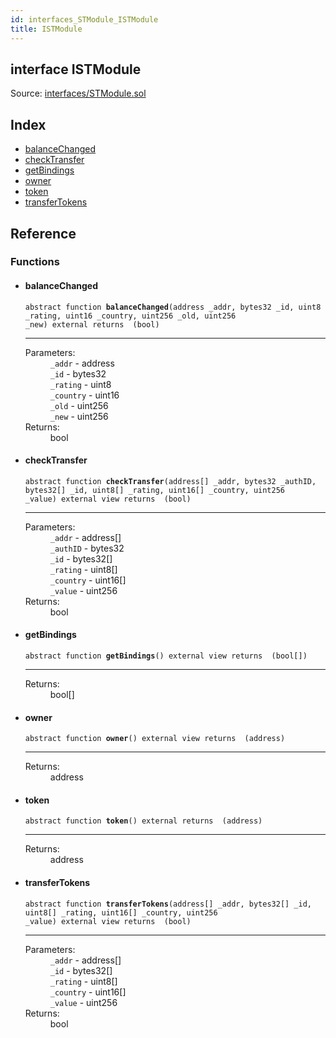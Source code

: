```yaml
---
id: interfaces_STModule_ISTModule
title: ISTModule
---
```


<div class="contract-doc"><div class="contract"><h2 class="contract-header"><span class="contract-kind">interface</span> ISTModule</h2><div class="source">Source: <a href="git+https://github.com/SFT-Protocol/security-token/blob/v0.11.2/contracts/interfaces/STModule.sol" target="_blank">interfaces/STModule.sol</a></div></div><div class="index"><h2>Index</h2><ul><li><a href="interfaces_STModule_ISTModule.html#balanceChanged">balanceChanged</a></li><li><a href="interfaces_STModule_ISTModule.html#checkTransfer">checkTransfer</a></li><li><a href="interfaces_STModule_ISTModule.html#getBindings">getBindings</a></li><li><a href="interfaces_STModule_ISTModule.html#owner">owner</a></li><li><a href="interfaces_STModule_ISTModule.html#token">token</a></li><li><a href="interfaces_STModule_ISTModule.html#transferTokens">transferTokens</a></li></ul></div><div class="reference"><h2>Reference</h2><div class="functions"><h3>Functions</h3><ul><li><div class="item function"><span id="balanceChanged" class="anchor-marker"></span><h4 class="name">balanceChanged</h4><div class="body"><code class="signature"><span>abstract </span>function <strong>balanceChanged</strong><span>(address _addr, bytes32 _id, uint8 _rating, uint16 _country, uint256 _old, uint256 _new) </span><span>external </span><span>returns  (bool) </span></code><hr/><dl><dt><span class="label-parameters">Parameters:</span></dt><dd><div><code>_addr</code> - address</div><div><code>_id</code> - bytes32</div><div><code>_rating</code> - uint8</div><div><code>_country</code> - uint16</div><div><code>_old</code> - uint256</div><div><code>_new</code> - uint256</div></dd><dt><span class="label-return">Returns:</span></dt><dd>bool</dd></dl></div></div></li><li><div class="item function"><span id="checkTransfer" class="anchor-marker"></span><h4 class="name">checkTransfer</h4><div class="body"><code class="signature"><span>abstract </span>function <strong>checkTransfer</strong><span>(address[] _addr, bytes32 _authID, bytes32[] _id, uint8[] _rating, uint16[] _country, uint256 _value) </span><span>external </span><span>view </span><span>returns  (bool) </span></code><hr/><dl><dt><span class="label-parameters">Parameters:</span></dt><dd><div><code>_addr</code> - address[]</div><div><code>_authID</code> - bytes32</div><div><code>_id</code> - bytes32[]</div><div><code>_rating</code> - uint8[]</div><div><code>_country</code> - uint16[]</div><div><code>_value</code> - uint256</div></dd><dt><span class="label-return">Returns:</span></dt><dd>bool</dd></dl></div></div></li><li><div class="item function"><span id="getBindings" class="anchor-marker"></span><h4 class="name">getBindings</h4><div class="body"><code class="signature"><span>abstract </span>function <strong>getBindings</strong><span>() </span><span>external </span><span>view </span><span>returns  (bool[]) </span></code><hr/><dl><dt><span class="label-return">Returns:</span></dt><dd>bool[]</dd></dl></div></div></li><li><div class="item function"><span id="owner" class="anchor-marker"></span><h4 class="name">owner</h4><div class="body"><code class="signature"><span>abstract </span>function <strong>owner</strong><span>() </span><span>external </span><span>view </span><span>returns  (address) </span></code><hr/><dl><dt><span class="label-return">Returns:</span></dt><dd>address</dd></dl></div></div></li><li><div class="item function"><span id="token" class="anchor-marker"></span><h4 class="name">token</h4><div class="body"><code class="signature"><span>abstract </span>function <strong>token</strong><span>() </span><span>external </span><span>returns  (address) </span></code><hr/><dl><dt><span class="label-return">Returns:</span></dt><dd>address</dd></dl></div></div></li><li><div class="item function"><span id="transferTokens" class="anchor-marker"></span><h4 class="name">transferTokens</h4><div class="body"><code class="signature"><span>abstract </span>function <strong>transferTokens</strong><span>(address[] _addr, bytes32[] _id, uint8[] _rating, uint16[] _country, uint256 _value) </span><span>external </span><span>view </span><span>returns  (bool) </span></code><hr/><dl><dt><span class="label-parameters">Parameters:</span></dt><dd><div><code>_addr</code> - address[]</div><div><code>_id</code> - bytes32[]</div><div><code>_rating</code> - uint8[]</div><div><code>_country</code> - uint16[]</div><div><code>_value</code> - uint256</div></dd><dt><span class="label-return">Returns:</span></dt><dd>bool</dd></dl></div></div></li></ul></div></div></div>
